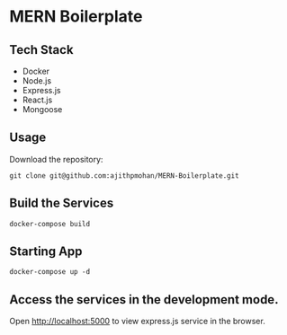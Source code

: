 # MERN Boilerplate

## Tech Stack

* Docker
* Node.js
* Express.js
* React.js
* Mongoose

## Usage

Download the repository:

    git clone git@github.com:ajithpmohan/MERN-Boilerplate.git

## Build the Services

    docker-compose build

## Starting App

    docker-compose up -d

## Access the services in the development mode.

Open [http://localhost:5000](http://localhost:5000) to view express.js service in the browser.
